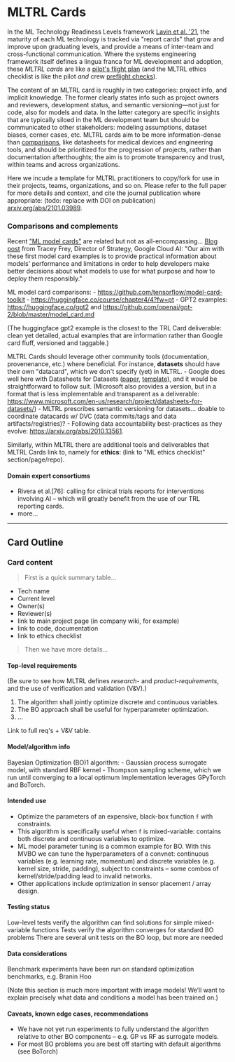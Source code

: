 # MLTRL Cards

In the ML Technology Readiness Levels framework [Lavin et al. '21](https://arxiv.org/abs/2101.03989), the maturity of each ML technology is tracked via "report cards" that grow and improve upon graduating levels, and provide a means of inter-team and cross-functional communication. Where the systems engineering framework itself defines a lingua franca for ML development and adoption, these *MLTRL cards* are like a [pilot's flight plan](https://en.wikipedia.org/wiki/Flight_plan) (and the MLTRL ethics checklist is like the pilot *and* crew [preflight checks](https://pilotinstitute.com/pre-flight-checks/)).

The content of an MLTRL card is roughly in two categories: project info, and implicit knowledge. The former clearly states info such as project owners and reviewers, development status, and semantic versioning—not just for code, also for models and data. In the latter category are specific insights that are typically siloed in the ML development team but should be communicated to other stakeholders: modeling assumptions, dataset biases, corner cases, etc.
MLTRL cards aim to be more information-dense than [comparisons](#comparisons-and-complements), like datasheets for medical devices and engineering tools, and should be prioritized for the progression of projects, rather than documentation afterthoughts; the aim is to promote transparency and trust, within teams and across organizations.

Here we incude a template for MLTRL practitioners to copy/fork for use in their projects, teams, organizations, and so on. Please refer to the full paper for more details and context, and cite the journal publication where appropriate: (todo: replace with DOI on publication) [arxiv.org/abs/2101.03989](https://arxiv.org/abs/2101.03989).


### Comparisons and complements

Recent ["ML model cards"](arxiv.org/abs/1810.03993) are related but not as all-encompassing... [Blog post](https://cloud.google.com/blog/products/ai-machine-learning/google-cloud-ai-explanations-to-increase-fairness-responsibility-and-trust) from Tracey Frey, Director of Strategy, Google Cloud AI: "Our aim with these first model card examples is to provide practical information about models' performance and limitations in order to help developers make better decisions about what models to use for what purpose and how to deploy them responsibly."

ML model card comparisons:
    - https://github.com/tensorflow/model-card-toolkit
    - https://huggingface.co/course/chapter4/4?fw=pt
    - GPT2 examples: https://huggingface.co/gpt2 and https://github.com/openai/gpt-2/blob/master/model_card.md

(The huggingface gpt2 example is the closest to the TRL Card deliverable: clean yet detailed, actual examples that are information rather than Google card fluff, versioned and taggable.)

MLTRL Cards should leverage other community tools (documentation, provenenance, etc.) where beneficial. For instance, **datasets** should have their own "datacard", which we don't specify (yet) in MLTRL.
    - Google does well here with Datasheets for Datasets ([paper](https://arxiv.org/abs/1803.09010), [template](https://research.google/static/documents/datasets/crowdsourced-high-quality-colombian-spanish-es-co-multi-speaker-speech-dataset.pdf)), and it would be straightforward to follow suit. (Microsoft also provides a version, but in a format that is less implementable and transparent as a deliverable: https://www.microsoft.com/en-us/research/project/datasheets-for-datasets/)
    - MLTRL prescribes semantic versioning for datasets... doable to coordinate datacards w/ DVC (data commits/tags and data artifacts/registries)?
    - Following data accountability best-practices as they evolve: https://arxiv.org/abs/2010.13561.


Similarly, within MLTRL there are additional tools and deliverables that MLTRL Cards link to, namely for **ethics**: (link to "ML ethics checklist" section/page/repo).


#### Domain expert consortiums

- Rivera et al.[76]: calling for clinical trials reports for interventions involving AI – which will greatly benefit from the use of our TRL
reporting cards.
- more...


---


## Card Outline

### Card content

> First is a quick summary table...

- Tech name
- Current level
- Owner(s)
- Reviewer(s)
- link to main project page (in company wiki, for example)
- link to code, documentation
- link to ethics checklist

> Then we have more details...

#### Top-level requirements

(Be sure to see how MLTRL defines *research-* and *product-requirements*, and the use of verification and validation (V&V).)

1. The algorithm shall jointly optimize discrete and continuous variables.
2. The BO approach shall be useful for hyperparameter optimization.
3. ...

Link to full req's + V&V table.

#### Model/algorithm info

Bayesian Optimization (BO)1 algorithm:
    - Gaussian process surrogate model, with standard RBF kernel
    - Thompson sampling scheme, which we run until converging to a local optimum
Implementation leverages GPyTorch and BoTorch.

#### Intended use

- Optimize the parameters of an expensive, black-box function `f` with constraints.
- This algorithm is specifically useful when `f` is mixed-variable: contains both discrete and continuous variables to optimize.
- ML model parameter tuning is a common example for BO. With this MVBO we can tune the hyperparameters of a convnet: continuous variables (e.g. learning rate, momentum) and discrete variables (e.g. kernel size, stride, padding), subject to constraints – some combos of kernel/stride/padding lead to invalid networks.
- Other applications include optimization in sensor placement / array design.

#### Testing status

Low-level tests verify the algorithm can find solutions for simple mixed-variable functions Tests verify the algorithm converges for standard BO problems
There are several unit tests on the BO loop, but more are needed

#### Data considerations

Benchmark experiments have been run on standard optimization benchmarks, e.g. Branin Hoo

(Note this section is much more important with image models! We’ll want to explain precisely what data and conditions a model has been trained on.)

#### Caveats, known edge cases, recommendations

- We have not yet run experiments to fully understand the algorithm relative to other BO components – e.g. GP vs RF as surrogate models.
- For most BO problems you are best off starting with default algorithms (see BoTorch)

